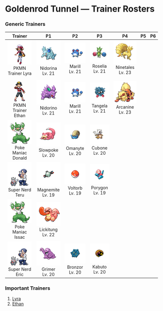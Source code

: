 # Goldenrod Tunnel — Trainer Rosters

### Generic Trainers

| Trainer | P1 | P2 | P3 | P4 | P5 | P6 |
|:-------:|:--:|:--:|:--:|:--:|:--:|:--:|
| ![PKMN Trainer Lyra](../../assets/important_trainers/lyra.png "PKMN Trainer Lyra")<br>PKMN Trainer Lyra | ![Nidorina](../../assets/sprites/nidorina/front.gif "Nidorina: It has a calm and caring nature. Because its horn grows slowly, it prefers not to fight.")<br>Nidorina<br>Lv. 21 | ![Marill](../../assets/sprites/marill/front.gif "Marill: The end of its tail serves as a buoy that keeps it from drowning, even in a vicious current.")<br>Marill<br>Lv. 21 | ![Roselia](../../assets/sprites/roselia/front.gif "Roselia: ROSELIA that drink nutritionally rich springwater are said to reveal rare coloration when they bloom.")<br>Roselia<br>Lv. 21 | ![Ninetales](../../assets/sprites/ninetales/front.gif "Ninetales: Its nine beautiful tails are filled with a wondrous energy that could keep it alive for 1,000 years.")<br>Ninetales<br>Lv. 23 |
| ![PKMN Trainer Ethan](../../assets/important_trainers/ethan.png "PKMN Trainer Ethan")<br>PKMN Trainer Ethan | ![Nidorino](../../assets/sprites/nidorino/front.gif "Nidorino: Quick to anger, it stabs enemies with its horn to inject a powerful poison when it becomes agitated.")<br>Nidorino<br>Lv. 21 | ![Marill](../../assets/sprites/marill/front.gif "Marill: The end of its tail serves as a buoy that keeps it from drowning, even in a vicious current.")<br>Marill<br>Lv. 21 | ![Tangela](../../assets/sprites/tangela/front.gif "Tangela: It tangles any moving thing with its vines. Their subtle shaking is ticklish if you get ensnared.")<br>Tangela<br>Lv. 21 | ![Arcanine](../../assets/sprites/arcanine/front.gif "Arcanine: Its magnificent bark conveys a sense of majesty. Anyone hearing it can’t help but grovel before it.")<br>Arcanine<br>Lv. 23 |
| ![Poke Maniac Donald](../../assets/trainers/poke_maniac.png "Poke Maniac Donald")<br>Poke Maniac Donald | ![Slowpoke](../../assets/sprites/slowpoke/front.gif "Slowpoke: A sweet sap leaks from its tail’s tip. Although not nutritious, the tail is pleasant to chew on.")<br>Slowpoke<br>Lv. 20 | ![Omanyte](../../assets/sprites/omanyte/front.gif "Omanyte: This Pokémon from ancient times is said to have navigated the sea by adeptly twisting its 10 tentacles.")<br>Omanyte<br>Lv. 20 | ![Cubone](../../assets/sprites/cubone/front.gif "Cubone: It always wears the skull of its dead mother, so no one has any idea what its hidden face looks like.")<br>Cubone<br>Lv. 20 |
| ![Super Nerd Teru](../../assets/trainers/super_nerd.png "Super Nerd Teru")<br>Super Nerd Teru | ![Magnemite](../../assets/sprites/magnemite/front.gif "Magnemite: The units at the sides of its body generate antigravity energy to keep it aloft in the air.")<br>Magnemite<br>Lv. 19 | ![Voltorb](../../assets/sprites/voltorb/front.gif "Voltorb: It was discovered when Poké Balls were introduced. It is said that there is some connection.")<br>Voltorb<br>Lv. 19 | ![Porygon](../../assets/sprites/porygon/front.gif "Porygon: A manmade Pokémon that came about as a result of research. It is programmed with only basic motions.")<br>Porygon<br>Lv. 19 |
| ![Poke Maniac Issac](../../assets/trainers/poke_maniac.png "Poke Maniac Issac")<br>Poke Maniac Issac | ![Lickitung](../../assets/sprites/lickitung/front.gif "Lickitung: Its long tongue, slathered with a gooey saliva, sticks to anything, so it is very useful.")<br>Lickitung<br>Lv. 22 |
| ![Super Nerd Eric](../../assets/trainers/super_nerd.png "Super Nerd Eric")<br>Super Nerd Eric | ![Grimer](../../assets/sprites/grimer/front.gif "Grimer: Wherever GRIMER has passed, so many germs are left behind that no plants will ever grow again.")<br>Grimer<br>Lv. 20 | ![Bronzor](../../assets/sprites/bronzor/front.gif "Bronzor: Ancient people believed that the pattern on BRONZOR’s back contained a mysterious power.")<br>Bronzor<br>Lv. 20 | ![Kabuto](../../assets/sprites/kabuto/front.gif "Kabuto: This Pokémon lived in ancient times. On rare occasions, it has been discovered as a living fossil.")<br>Kabuto<br>Lv. 20 |


### Important Trainers

1. [Lyra](important_trainers.md#lyra)
1. [Ethan](important_trainers.md#ethan)
